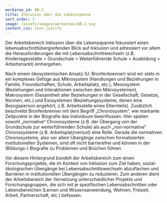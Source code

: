 ```yaml
---
workarea_id: AB-2
title: Inklusion über die Lebensspanne
sort_order: 2
image: /assets/images/workareas/AB-2.svg
content_css: text-justify
---
```

Der Arbeitsbereich Inklusion über die Lebensspanne fokussiert einen lebensabschnittübergreifenden Blick auf Inklusion und adressiert vor allem die Herausforderungen die mit Lebensabschnittwechseln (z.B. Kindertagesstätte > Grundschule > Weiterführende Schule > Ausbildung > Arbeitsmarkt) einhergehen.

Nach einem ökosystemischen Ansatz (U. Bronfenbrenner) sind wir stets in ein komplexes Gefüge aus Mikrosystem (Handlungen und Beziehungen in Familie, Freundschaften, Schule, Arbeitsplatz, etc.), Mesosystem (Beziehungen und Interaktionen zwischen den Mikrosystemen), Makrosystem (Gesamtheit aller Beziehungen in der Gesellschaft, Gesetze, Normen, etc.) und Exosystemen (Beziehungssysteme, denen eine Bezugsperson angehört, z.B. Arbeitsstelle eines Elternteils). Zusätzlich beschreibt Bronfenbrenner mit dem Begriff „Chronosystem“, wie markante Zeitpunkte in der Biografie das Individuum beeinflussen. Hier spielen sowohl „normative“ Chronosysteme (z.B. der Übergang von der Grundschule zur weiterführenden Schule) als auch „non-normative“ Chronosysteme (z.B. Arbeitsplatzverlust) eine Rolle. Gerade die normativen Chronosysteme, also vor allem Übergänge zwischen formalisierten institutionellen Systemen, sind oft nicht barrierefrei und können in der (Bildungs-) Biografie zu Problemen und Brüchen führen.

Vor diesem Hintergrund bündelt der Arbeitsbereich zum einen Forschungsprojekte, die im Kontext von Inklusion zum Ziel haben, sozial-ökologischen Übergänge bei Lebensabschnittswechseln abzuflachen und Barrieren in institutionellen Übergängen zu reduzieren. Zum anderen dient der Arbeitsbereich der Vernetzung unterschiedlicher Projekte und Forschungsgruppen, die sich mit je spezifischen Lebensabschnitten oder Lebensbereichen (Lernen und Wissensanwendung, Wohnen, Freizeit, Arbeit, Partnerschaft, etc.) befassen.